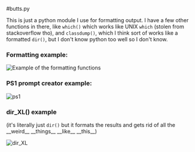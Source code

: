 #butts.py

This is just a python module I use for formatting output. I have a few other functions in there, like `which()` which works like UNIX `which` (stolen from stackoverflow tho), and `classdump()`, which I think sort of works like a formatted `dir()`, but I don't know python too well so I don't know.

### Formatting example:

![Example of the formatting functions](http://i.imgur.com/gCAUGtX.png)

### PS1 prompt creator example:

![ps1](http://i.imgur.com/pA4EOra.png)

### dir_XL() example

(it's literally just `dir()` but it formats the results and gets rid of all the \_\_weird\_\_ \_\_things\_\_ \_\_like\_\_ \_\_this\_\_)

![dir_XL](http://i.imgur.com/ho4vchI.png)
